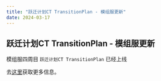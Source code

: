 ```yaml
---
title: "跃迁计划CT TransitionPlan - 模组服更新"
date: 2024-03-17
---
```


## 跃迁计划CT TransitionPlan - 模组服更新

模组服四周目 ```跃迁计划CT TransitionPlan``` 已经上线

去[这里](/docs/mod/packages)获取更多信息。
